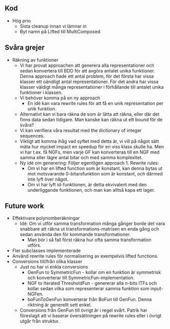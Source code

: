
## Kod

- Hög prio
	- Sista cleanup innan vi lämnar in
	- Byt namn på Lifted till MultiComposed
## Svåra grejer

 - Räkning av funktioner
	- Vi har provat approachen att generera alla representationer och sedan konvertera till BDD för att avgöra antalet unika funktioner. Denna approach hade ett antal problem, för det första har vissa klasser ett oändligt antal representationer. För det andra har vissa klasser väldigt många representationer i förhållande till antalet unika funktioner i klassen.
	- Vi behöver komma på en ny approach
		- En idé kan vara rewrite rules för att få en unik representation per unik funktion.
	- Alternativt kan vi bara räkna de som är lätta att räkna, eller där det finns data sedan tidigare. Man kanske kan räkna ut ett bound för de svåra?
	- Vi kan verifiera våra resultat med the dictionary of integer sequences.
	- Viktigt att komma ihåg vad syftet med detta är, vi vill på något sätt mäta hur mycket impact en speedup för en viss klass skulle ha. Men vi har t.ex. få NGFs, men varje GF kan konverteras till en NGF med samma eller lägre antal bitar och med samma komplexitet.
	- Ny idé om generering: Följer egentligen approach 1. Rewrite rules:
		- Om vi har en lifted function som är konstant, kan denna bytas ut mot motsvarande 0-bitarsfunktion som är konstant, och därmed inte lyft över något.
		- Om vi har lyft id-funktionen, är detta ekvivalent med den underliggande funktionen, och man kan alltså kapa ett lager.
## Future work

- Effektivare polynomberäkningar
	- Idé: Om vi utför samma transformation många gånger borde det vara snabbare att räkna ut transformations-matrisen en enda gång och sedan använda den för kommande transformationer. 
		- Man bör i så fall först räkna hur ofta samma transformation utförs.
- Fler subclasses implementerade
- Använd rewrite rules för normalisering av exempelvis lifted functions.
- Conversions till/från olika klasser
	- Just nu har vi enkla conversions
		- GenFun to SymmetricFun - kollar om en funktion är symmetrisk och konverterar till SymmetricFun-implementation.
		- NGF to Iterated ThresholdFun - genererar alla n-bits ITFs och kollar sedan vilka som representerar samma funktion som input-NGFen.
		- boFunToGenFun konverterar från BoFun till GenFun. Denna riktning är generellt sett enkel.
	- Conversions från GenFun till övrigt är i regel svårt. Patrik har föreslagit att vi baserar översättningen på rewrite rules eller i övrigt utgår från struktur.
